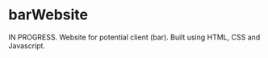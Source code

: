 # barWebsite
 IN PROGRESS. Website for potential client (bar). Built using HTML, CSS and Javascript.

